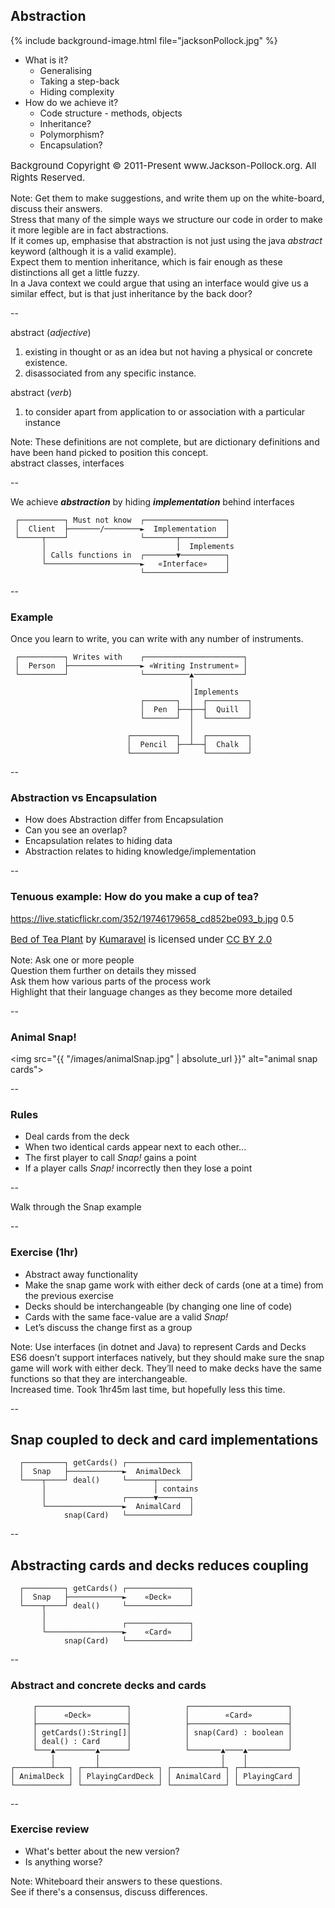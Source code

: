 ## Abstraction

{% include background-image.html file="jacksonPollock.jpg" %}

+ What is it?
    + Generalising
    + Taking a step-back
    + Hiding complexity
+ How do we achieve it?
    + Code structure - methods, objects
    + Inheritance?
    + Polymorphism?
    + Encapsulation?

<p style="float:bottom;font-size:15px">Background Copyright © 2011-Present www.Jackson-Pollock.org. All Rights Reserved.</p>

Note:
Get them to make suggestions, and write them up on the white-board, discuss their answers.  
Stress that many of the simple ways we structure our code in order to make it more legible are in fact abstractions.  
If it comes up, emphasise that abstraction is not just using the java _abstract_ keyword (although it is a valid example).  
Expect them to mention inheritance, which is fair enough as these distinctions all get a little fuzzy.  
In a Java context we could argue that using an interface would give us a similar effect, but is that just inheritance by the back door?  

--

abstract (*adjective*)

1. existing in thought or as an idea but not having a physical or concrete existence.
1. disassociated from any specific instance.

abstract (*verb*)

1. to consider apart from application to or association with a particular instance

Note: These definitions are not complete, but are dictionary definitions and have been hand picked to position this concept.  
  abstract classes, interfaces

--

We achieve ***abstraction*** by hiding
***implementation*** behind interfaces

```text
 ┌──────────┐ Must not know  ┌──────────────────┐
 │  Client  ├───────/────────►  Implementation  │
 └─────┬────┘                └───────┬──────────┘
       │                             │  Implements
       │ Calls functions in  ┌───────▼──────────┐
       └─────────────────────►   «Interface»    │
                             └──────────────────┘
```

--

### Example

Once you learn to write, you can write with any number of instruments.

```text
 ┌──────────┐ Writes with    ┌──────────────────────┐
 │  Person  ├────────────────► «Writing Instrument» │
 └──────────┘                └──────────▲───────────┘
                                        │
                                        │Implements
                             ┌───────┐  │  ┌─────────┐
                             │  Pen  ├──┼──┤  Quill  │
                             └───────┘  │  └─────────┘
                                        │
                          ┌──────────┐  │  ┌─────────┐
                          │  Pencil  ├──┴──┤  Chalk  │
                          └──────────┘     └─────────┘
```

--

### Abstraction vs Encapsulation

+ How does Abstraction differ from Encapsulation
+ Can you see an overlap?
+ Encapsulation relates to hiding data
+ Abstraction relates to hiding knowledge/implementation

--

### Tenuous example: How do you make a cup of tea?

<backgroundimage>https://live.staticflickr.com/352/19746179658_cd852be093_b.jpg</backgroundimage>
<backgroundimageopacity>0.5</backgroundimageopacity>



<p style="float:bottom;font-size:15px"><a href="https://www.flickr.com/photos/49694447@N00/19746179658">Bed of Tea Plant</a> by <a href="https://www.flickr.com/photos/49694447@N00">Kumaravel</a> is licensed under <a href="https://creativecommons.org/licenses/by/2.0/?ref=ccsearch&atype=html" style="margin-right: 5px;">CC BY 2.0</a></p>

Note: Ask one or more people  
  Question them further on details they missed  
  Ask them how various parts of the process work  
  Highlight that their language changes as they become more detailed  

--

### Animal Snap!

<img src="{{ "/images/animalSnap.jpg" | absolute_url }}" alt="animal snap cards">

--

### Rules

+ Deal cards from the deck
+ When two identical cards appear next to each other...
+ The first player to call _Snap!_ gains a point
+ If a player calls _Snap!_ incorrectly then they lose a point

--

Walk through the Snap example

--

### Exercise (1hr)

+ Abstract away functionality 
+ Make the snap game work with either deck of cards (one at a time) from the previous exercise
+ Decks should be interchangeable (by changing one line of code)
+ Cards with the same face-value are a valid _Snap!_
+ Let’s discuss the change first as a group

Note:
Use interfaces (in dotnet and Java) to represent Cards and Decks  
ES6 doesn’t support interfaces natively, but they should make sure the snap game will work with either deck. They’ll need to make decks have the same functions so that they are interchangeable.  
Increased time. Took 1hr45m last time, but hopefully less this time.

--

## Snap coupled to deck and card implementations

```text
  ┌─────────┐ getCards() ┌──────────────┐
  │  Snap   ├────────────►  AnimalDeck  │
  └────┬────┘ deal()     └──────┬───────┘
       │                        │ contains
       │                 ┌──────▼───────┐
       └─────────────────►  AnimalCard  │
            snap(Card)   └──────────────┘

```

--

## Abstracting cards and decks reduces coupling

```text
  ┌─────────┐ getCards() ┌──────────────┐
  │  Snap   ├────────────►    «Deck»    │
  └────┬────┘ deal()     └──────────────┘
       │                        
       │                 ┌──────────────┐
       └─────────────────►    «Card»    │
            snap(Card)   └──────────────┘

```

--

### Abstract and concrete decks and cards

```text
     ┌────────────────────┐            ┌──────────────────────┐
     │      «Deck»        │            │        «Card»        │
     ├────────────────────┤            ├──────────────────────┤
     │ getCards():String[]│            │ snap(Card) : boolean │
     │ deal() : Card      │            │                      │
     └───▲─────────▲──────┘            └───────▲────▲─────────┘
         │         │                           │    │
┌────────┴───┐ ┌───┴─────────────┐ ┌───────────┴┐ ┌─┴───────────┐
│ AnimalDeck │ │ PlayingCardDeck │ │ AnimalCard │ │ PlayingCard │
└────────────┘ └─────────────────┘ └────────────┘ └─────────────┘
```

--

### Exercise review

+ What's better about the new version?
+ Is anything worse?

Note:
Whiteboard their answers to these questions.  
See if there's a consensus, discuss differences.  

